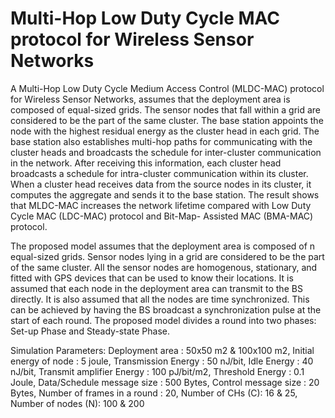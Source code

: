 # Multi-Hop Low Duty Cycle MAC protocol for Wireless Sensor Networks

A Multi-Hop Low Duty Cycle Medium Access Control (MLDC-MAC) protocol for Wireless Sensor Networks, assumes that the deployment area is composed of equal-sized grids. The sensor nodes that fall within a grid are considered to be the part of the same cluster. The base station appoints the node with the highest residual energy as the cluster head in each grid. The base station also establishes multi-hop paths for communicating with the cluster heads and broadcasts the schedule for inter-cluster communication in the network. After receiving this information, each cluster head broadcasts a schedule for intra-cluster communication within its cluster. When a cluster head receives data from the source nodes in its cluster, it computes the aggregate and sends it to the base station. The result shows that MLDC-MAC increases the network lifetime compared with Low Duty Cycle MAC (LDC-MAC) protocol and Bit-Map- Assisted MAC (BMA-MAC) protocol.

The proposed model assumes that the deployment area is composed of n equal-sized grids. Sensor nodes lying in a grid are considered to be the part of the same cluster. All the sensor nodes are homogenous, stationary, and fitted with GPS devices that can be used to know their locations. It is assumed that each node in the deployment area can transmit to the BS directly. It is also assumed that all the nodes are time synchronized. This can be achieved by having the BS broadcast a synchronization pulse at the start of each round. The proposed model divides a round into two phases: Set-up Phase and Steady-state Phase.

Simulation Parameters: Deployment area : 50x50 m2 & 100x100 m2, Initial energy of node : 5 joule, Transmission Energy : 50 nJ/bit, Idle Energy : 40 nJ/bit, Transmit amplifier Energy : 100 pJ/bit/m2, Threshold Energy : 0.1 Joule, Data/Schedule message size : 500 Bytes, Control message size : 20 Bytes, Number of frames in a round : 20, Number of CHs (C): 16 & 25, Number of nodes (N): 100 & 200

